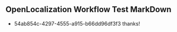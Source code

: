 ## OpenLocalization Workflow Test MarkDown
* 54ab854c-4297-4555-a915-b66dd96df3f3 thanks!

<!--HONumber=Sep16_HO1-->


